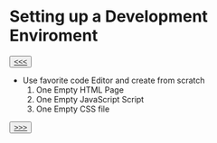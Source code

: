 # Setting up a Development Enviroment

<button>[<<<](./01.7_README.md)</button>

- Use favorite code Editor and create from scratch
  1. One Empty HTML Page
  2. One Empty JavaScript Script
  3. One Empty CSS file

<button>[>>>](../02_Basics/02.01_README.md)</button>
